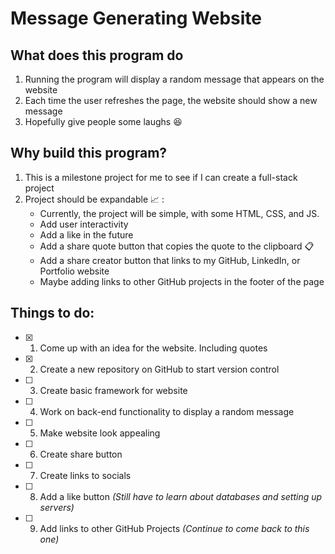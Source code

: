 # Message Generating Website

## What does this program do

1. Running the program will display a random message that appears on the website
2. Each time the user refreshes the page, the website should show a new message
3. Hopefully give people some laughs :laughing:

## Why build this program?

1. This is a milestone project for me to see if I can create a full-stack project
2. Project should be expandable :chart_with_upwards_trend: :
   - Currently, the project will be simple, with some HTML, CSS, and JS.
   - Add user interactivity
   - Add a like in the future
   - Add a share quote button that copies the quote to the clipboard :clipboard:
   - Add a share creator button that links to my GitHub, LinkedIn, or Portfolio website
   - Maybe adding links to other GitHub projects in the footer of the page

## Things to do:

- [x] 1. Come up with an idea for the website. Including quotes
- [x] 2. Create a new repository on GitHub to start version control
- [ ] 3. Create basic framework for website
- [ ] 4. Work on back-end functionality to display a random message
- [ ] 5. Make website look appealing
- [ ] 6. Create share button
- [ ] 7. Create links to socials
- [ ] 8. Add a like button _(Still have to learn about databases and setting up servers)_
- [ ] 9. Add links to other GitHub Projects _(Continue to come back to this one)_
